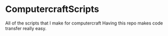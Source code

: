 # ComputercraftScripts
All of the scripts that I make for computercraft
Having this repo makes code transfer really easy.
